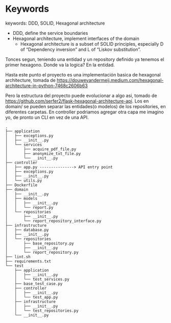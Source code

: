 # Keywords

keywords: DDD, SOLID, Hexagonal architecture  

- DDD, define the service boundaries   
- Hexagonal architecture, implement interfaces of the domain   
  - Hexagonal architecture is a subset of SOLID principles, especially D of “Dependency inversion” and L of “Liskov substitution”.    


Tonces segun, teniendo una entidad y un repository definido ya tenemos el primer hexagono.
Donde va la logica? 
    En la entidad.


Hasta este punto el proyecto es una implementación basica de hexagonal architecture, tomada de https://douwevandermeij.medium.com/hexagonal-architecture-in-python-7468c2606b63

Pero la estructura del proyecto puede evolucionar a algo asi, tomado de https://github.com/serfer2/flask-hexagonal-architecture-api.
Los en domain/ se pueden separar las entidades(o modelos) de los repositories, en diferentes carpetas.
En controller podriamos agregar otra capa me imagino yo, de pronto un CLI en vez de una API.

```
.
├── application
│   ├── exceptions.py
│   ├── __init__.py
│   └── services
│       ├── acquire_pdf_file.py
│       ├── anonymize_txt_file.py
│       └── __init__.py
├── controller
│   ├── app.py ---------------> API entry point
│   ├── exceptions.py
│   ├── __init__.py
│   └── utils.py
├── Dockerfile
├── domain
│   ├── __init__.py
│   ├── models
│   │   ├── __init__.py
│   │   └── report.py
│   └── repositories
│       ├── __init__.py
│       └── report_repository_interface.py
├── infrastructure
│   ├── database.py
│   ├── __init__.py
│   └── repositories
│       ├── base_repository.py
│       ├── __init__.py
│       └── report_repository.py
├── lint.sh
├── requirements.txt
└── test
    ├── application
    │   ├── __init__.py
    │   └── test_services.py
    ├── base_test_case.py
    ├── controller
    │   ├── __init__.py
    │   └── test_app.py
    ├── infrastructure
    │   ├── __init__.py
    │   └── test_repositories.py
    └── __init__.py
```